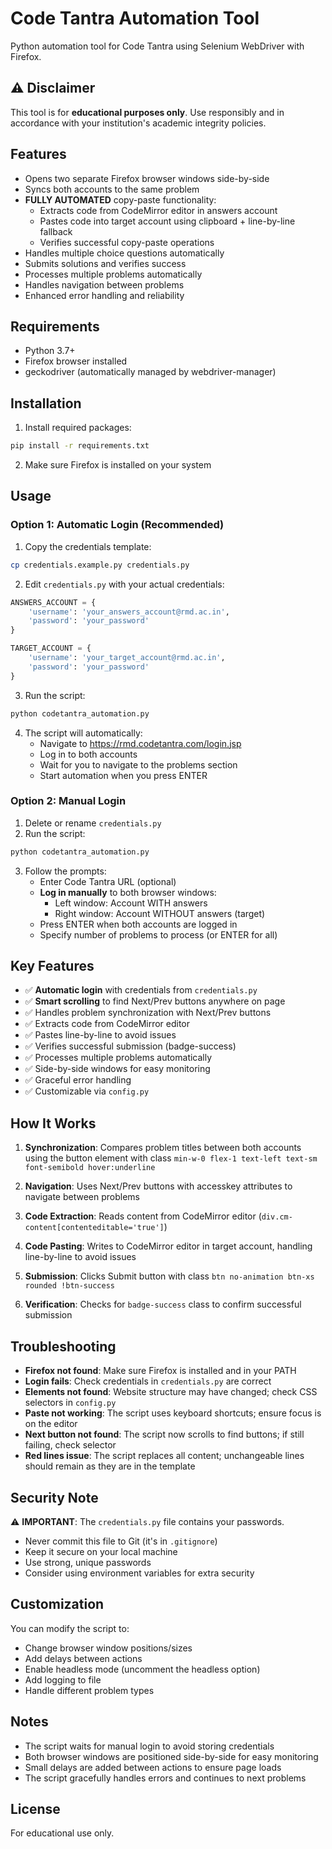 # Code Tantra Automation Tool

Python automation tool for Code Tantra using Selenium WebDriver with Firefox.

## ⚠️ Disclaimer

This tool is for **educational purposes only**. Use responsibly and in accordance with your institution's academic integrity policies.

## Features

- Opens two separate Firefox browser windows side-by-side
- Syncs both accounts to the same problem
- **FULLY AUTOMATED** copy-paste functionality:
  - Extracts code from CodeMirror editor in answers account
  - Pastes code into target account using clipboard + line-by-line fallback
  - Verifies successful copy-paste operations
- Handles multiple choice questions automatically
- Submits solutions and verifies success
- Processes multiple problems automatically
- Handles navigation between problems
- Enhanced error handling and reliability

## Requirements

- Python 3.7+
- Firefox browser installed
- geckodriver (automatically managed by webdriver-manager)

## Installation

1. Install required packages:
```bash
pip install -r requirements.txt
```

2. Make sure Firefox is installed on your system

## Usage

### Option 1: Automatic Login (Recommended)

1. Copy the credentials template:
```bash
cp credentials.example.py credentials.py
```

2. Edit `credentials.py` with your actual credentials:
```python
ANSWERS_ACCOUNT = {
    'username': 'your_answers_account@rmd.ac.in',
    'password': 'your_password'
}

TARGET_ACCOUNT = {
    'username': 'your_target_account@rmd.ac.in',
    'password': 'your_password'
}
```

3. Run the script:
```bash
python codetantra_automation.py
```

4. The script will automatically:
   - Navigate to https://rmd.codetantra.com/login.jsp
   - Log in to both accounts
   - Wait for you to navigate to the problems section
   - Start automation when you press ENTER

### Option 2: Manual Login

1. Delete or rename `credentials.py`
2. Run the script:
```bash
python codetantra_automation.py
```
3. Follow the prompts:
   - Enter Code Tantra URL (optional)
   - **Log in manually** to both browser windows:
     - Left window: Account WITH answers
     - Right window: Account WITHOUT answers (target)
   - Press ENTER when both accounts are logged in
   - Specify number of problems to process (or ENTER for all)

## Key Features

- ✅ **Automatic login** with credentials from `credentials.py`
- ✅ **Smart scrolling** to find Next/Prev buttons anywhere on page
- ✅ Handles problem synchronization with Next/Prev buttons
- ✅ Extracts code from CodeMirror editor
- ✅ Pastes line-by-line to avoid issues
- ✅ Verifies successful submission (badge-success)
- ✅ Processes multiple problems automatically
- ✅ Side-by-side windows for easy monitoring
- ✅ Graceful error handling
- ✅ Customizable via `config.py`

## How It Works

1. **Synchronization**: Compares problem titles between both accounts using the button element with class `min-w-0 flex-1 text-left text-sm font-semibold hover:underline`

2. **Navigation**: Uses Next/Prev buttons with accesskey attributes to navigate between problems

3. **Code Extraction**: Reads content from CodeMirror editor (`div.cm-content[contenteditable='true']`)

4. **Code Pasting**: Writes to CodeMirror editor in target account, handling line-by-line to avoid issues

5. **Submission**: Clicks Submit button with class `btn no-animation btn-xs rounded !btn-success`

6. **Verification**: Checks for `badge-success` class to confirm successful submission

## Troubleshooting

- **Firefox not found**: Make sure Firefox is installed and in your PATH
- **Login fails**: Check credentials in `credentials.py` are correct
- **Elements not found**: Website structure may have changed; check CSS selectors in `config.py`
- **Paste not working**: The script uses keyboard shortcuts; ensure focus is on the editor
- **Next button not found**: The script now scrolls to find buttons; if still failing, check selector
- **Red lines issue**: The script replaces all content; unchangeable lines should remain as they are in the template

## Security Note

⚠️ **IMPORTANT**: The `credentials.py` file contains your passwords.
- Never commit this file to Git (it's in `.gitignore`)
- Keep it secure on your local machine
- Use strong, unique passwords
- Consider using environment variables for extra security

## Customization

You can modify the script to:
- Change browser window positions/sizes
- Add delays between actions
- Enable headless mode (uncomment the headless option)
- Add logging to file
- Handle different problem types

## Notes

- The script waits for manual login to avoid storing credentials
- Both browser windows are positioned side-by-side for easy monitoring
- Small delays are added between actions to ensure page loads
- The script gracefully handles errors and continues to next problems

## License

For educational use only.
